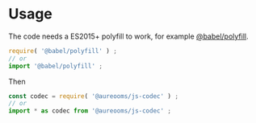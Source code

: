 # Usage

The code needs a ES2015+ polyfill to work, for example
[@babel/polyfill](https://babeljs.io/docs/usage/polyfill).
```js
require( '@babel/polyfill' ) ;
// or
import '@babel/polyfill' ;
```

Then
```js
const codec = require( '@aureooms/js-codec' ) ;
// or
import * as codec from '@aureooms/js-codec' ;
```
